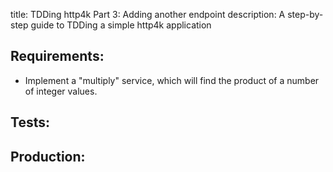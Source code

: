 title: TDDing http4k Part 3: Adding another endpoint
description: A step-by-step guide to TDDing a simple http4k application

## Requirements:
- Implement a "multiply" service, which will find the product of a number of integer values.

## Tests:
<script src="https://gist-it.appspot.com/https://github.com/http4k/http4k/blob/master/src/docs/guide/example/_3_adding_the_second_endpoint/tests.kt"></script>

## Production:
<script src="https://gist-it.appspot.com/https://github.com/http4k/http4k/blob/master/src/docs/guide/example/_3_adding_the_second_endpoint/project.kt"></script>
